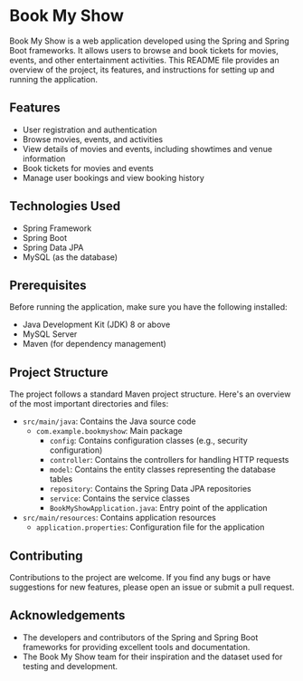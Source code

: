 # Book My Show

Book My Show is a web application developed using the Spring and Spring Boot frameworks. It allows users to browse and book tickets for movies, events, and other entertainment activities. This README file provides an overview of the project, its features, and instructions for setting up and running the application.

## Features

- User registration and authentication
- Browse movies, events, and activities
- View details of movies and events, including showtimes and venue information
- Book tickets for movies and events
- Manage user bookings and view booking history

## Technologies Used

- Spring Framework
- Spring Boot
- Spring Data JPA
- MySQL (as the database)

## Prerequisites

Before running the application, make sure you have the following installed:

- Java Development Kit (JDK) 8 or above
- MySQL Server
- Maven (for dependency management)


## Project Structure

The project follows a standard Maven project structure. Here's an overview of the most important directories and files:

- `src/main/java`: Contains the Java source code
  - `com.example.bookmyshow`: Main package
    - `config`: Contains configuration classes (e.g., security configuration)
    - `controller`: Contains the controllers for handling HTTP requests
    - `model`: Contains the entity classes representing the database tables
    - `repository`: Contains the Spring Data JPA repositories
    - `service`: Contains the service classes
    - `BookMyShowApplication.java`: Entry point of the application
- `src/main/resources`: Contains application resources
  - `application.properties`: Configuration file for the application

## Contributing

Contributions to the project are welcome. If you find any bugs or have suggestions for new features, please open an issue or submit a pull request.


## Acknowledgements

- The developers and contributors of the Spring and Spring Boot frameworks for providing excellent tools and documentation.
- The Book My Show team for their inspiration and the dataset used for testing and development.

